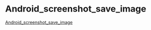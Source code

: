 # Android_screenshot_save_image
[Android_screenshot_save_image](https://aiwithcloud.com/2022/09/14/android_screenshot_save_image/)